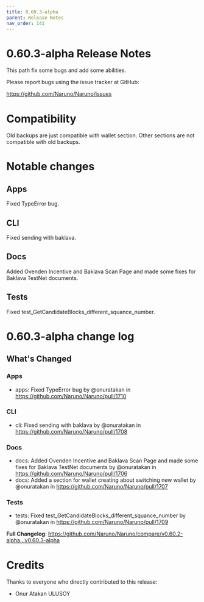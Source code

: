 ```yaml
---
title: 0.60.3-alpha
parent: Release Notes
nav_order: 141
---
```


# 0.60.3-alpha Release Notes

This path fix some bugs and add some abilities.

Please report bugs using the issue tracker at GitHub:

<https://github.com/Naruno/Naruno/issues>

# Compatibility
Old backups are just compatible with wallet section. Other sections are not compatible with old backups.

# Notable changes

## Apps
Fixed TypeError bug.

## CLI
Fixed sending with baklava.

## Docs
Added Ovenden Incentive and Baklava Scan Page and made some fixes for Baklava TestNet documents.

## Tests
Fixed test_GetCandidateBlocks_different_squance_number.


# 0.60.3-alpha change log


<!-- Release notes generated using configuration in .github/release.yml at master -->

## What's Changed
### Apps
* apps: Fixed TypeError bug by @onuratakan in https://github.com/Naruno/Naruno/pull/1710
### CLI
* cli: Fixed sending with baklava by @onuratakan in https://github.com/Naruno/Naruno/pull/1708
### Docs
* docs: Added Ovenden Incentive and Baklava Scan Page and made some fixes for Baklava TestNet documents by @onuratakan in https://github.com/Naruno/Naruno/pull/1706
* docs: Added a section for wallet creating about switching new wallet by @onuratakan in https://github.com/Naruno/Naruno/pull/1707
### Tests
* tests: Fixed test_GetCandidateBlocks_different_squance_number by @onuratakan in https://github.com/Naruno/Naruno/pull/1709


**Full Changelog**: https://github.com/Naruno/Naruno/compare/v0.60.2-alpha...v0.60.3-alpha

# Credits

Thanks to everyone who directly contributed to this release:

- Onur Atakan ULUSOY
